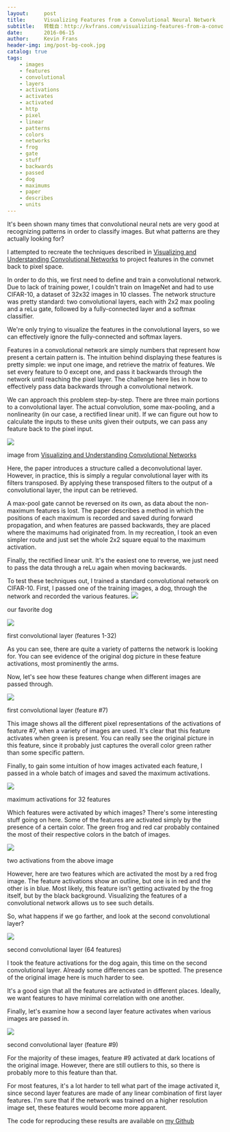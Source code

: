 ```yaml
---
layout:     post
title:      Visualizing Features from a Convolutional Neural Network
subtitle:   转载自：http://kvfrans.com/visualizing-features-from-a-convolutional-neural-network/
date:       2016-06-15
author:     Kevin Frans
header-img: img/post-bg-cook.jpg
catalog: true
tags:
    - images
    - features
    - convolutional
    - layers
    - activations
    - activates
    - activated
    - http
    - pixel
    - linear
    - patterns
    - colors
    - networks
    - frog
    - gate
    - stuff
    - backwards
    - passed
    - dog
    - maximums
    - paper
    - describes
    - units
---
```


It's been shown many times that convolutional neural nets are very good at recognizing patterns in order to classify images. But what patterns are they actually looking for?

I attempted to recreate the techniques described in [Visualizing and Understanding Convolutional Networks](https://arxiv.org/abs/1311.2901) to project features in the convnet back to pixel space.

In order to do this, we first need to define and train a convolutional network. Due to lack of training power, I couldn't train on ImageNet and had to use CIFAR-10, a dataset of 32x32 images in 10 classes. The network structure was pretty standard: two convolutional layers, each with 2x2 max pooling and a reLu gate, followed by a fully-connected layer and a softmax classifier. 

We're only trying to visualize the features in the convolutional layers, so we can effectively ignore the fully-connected and softmax layers. 

Features in a convolutional network are simply numbers that represent how present a certain pattern is. The intuition behind displaying these features is pretty simple: we input one image, and retrieve the matrix of features. We set every feature to 0 except one, and pass it backwards through the network until reaching the pixel layer. The challenge here lies in how to effectively pass data backwards through a convolutional network.

We can approach this problem step-by-step. There are three main portions to a convolutional layer. The actual convolution, some max-pooling, and a nonlinearity (in our case, a rectified linear unit). If we can figure out how to calculate the inputs to these units given their outputs, we can pass any feature back to the pixel input.

![](http://kvfrans.com/content/images/2016/06/Screen-Shot-2016-06-15-at-10-32-01-AM.png)


> 
image from [Visualizing and Understanding Convolutional Networks](https://arxiv.org/abs/1311.2901)


Here, the paper introduces a structure called a deconvolutional layer. However, in practice, this is simply a regular convolutional layer with its filters transposed. By applying these transposed filters to the output of a convolutional layer, the input can be retrieved.

A max-pool gate cannot be reversed on its own, as data about the non-maximum features is lost. The paper describes a method in which the positions of each maximum is recorded and saved during forward propagation, and when features are passed backwards, they are placed where the maximums had originated from. In my recreation, I took an even simpler route and just set the whole 2x2 square equal to the maximum activation.

Finally, the rectified linear unit. It's the easiest one to reverse, we just need to pass the data through a reLu again when moving backwards.

To test these techniques out, I trained a standard convolutional network on CIFAR-10. First, I passed one of the training images, a dog, through the network and recorded the various features. ![](http://kvfrans.com/content/images/2016/06/activ0-base-1.png)


> 
our favorite dog


![](http://kvfrans.com/content/images/2016/06/collage-monkey-3.jpg)


> 
first convolutional layer (features 1-32) 


As you can see, there are quite a variety of patterns the network is looking for. You can see evidence of the original dog picture in these feature activations, most prominently the arms.

Now, let's see how these features change when different images are passed through.

![](http://kvfrans.com/content/images/2016/06/collage-feature6-2.jpg)


> 
first convolutional layer (feature #7) 


This image shows all the different pixel representations of the activations of feature #7, when a variety of images are used. It's clear that this feature activates when green is present. You can really see the original picture in this feature, since it probably just captures the overall color green rather than some specific pattern.

Finally, to gain some intuition of how images activated each feature, I passed in a whole batch of images and saved the maximum activations.

![](http://kvfrans.com/content/images/2016/06/collage-max-1.jpg)


> 
maximum activations for 32 features


Which features were activated by which images? There's some interesting stuff going on here. Some of the features are activated simply by the presence of a certain color. The green frog and red car probably contained the most of their respective colors in the batch of images.

![](http://kvfrans.com/content/images/2016/06/collage-max-frogs-1.jpg)


> 
two activations from the above image


However, here are two features which are activated the most by a red frog image. The feature activations show an outline, but one is in red and the other is in blue. Most likely, this feature isn't getting activated by the frog itself, but by the black background. Visualizing the features of a convolutional network allows us to see such details.

So, what happens if we go farther, and look at the second convolutional layer?

![](http://kvfrans.com/content/images/2016/06/collage-2-monkey-1.jpg)


> 
second convolutional layer (64 features)


I took the feature activations for the dog again, this time on the second convolutional layer. Already some differences can be spotted. The presence of the original image here is much harder to see. 

It's a good sign that all the features are activated in different places. Ideally, we want features to have minimal correlation with one another.

Finally, let's examine how a second layer feature activates when various images are passed in.

![](http://kvfrans.com/content/images/2016/06/collage-2-feature30-1.jpg)


> 
second convolutional layer (feature #9)


For the majority of these images, feature #9 activated at dark locations of the original image. However, there are still outliers to this, so there is probably more to this feature than that.

For most features, it's a lot harder to tell what part of the image activated it, since second layer features are made of any linear combination of first layer features. I'm sure that if the network was trained on a higher resolution image set, these features would become more apparent.

The code for reproducing these results are available on [my Github](https://github.com/kvfrans/feature-visualization)
